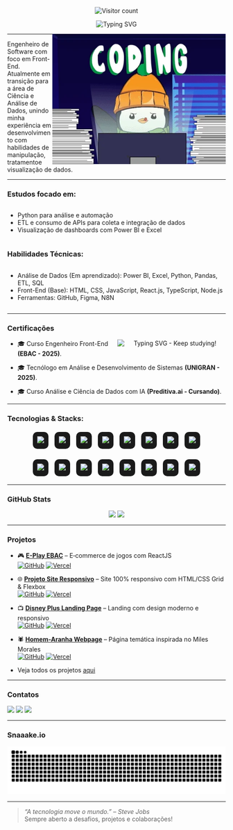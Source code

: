 <!-- CONTADOR DE VISITAS -->
<p align="center">
  <img src="https://profile-counter.deno.dev/Oberon-23/count.svg" alt="Visitor count" />
</p>

<!-- Frase de efeito com digitação -->
<p align="center">
  <img src="https://readme-typing-svg.herokuapp.com?font=Fira+Code&weight=700&size=22&pause=1000&color=EC7C26&center=true&width=435&lines=Bem-vindo+ao+meu+GitHub!" alt="Typing SVG" />
</p>
<img src="./assets/gifs/gato-legal.webp" alt="Animação de um pinguim programando" width="400px" align="right">

---
<!-- Sobre mim -->
<p align="left"> 
Engenheiro de Software com foco em Front-End. <br/>
Atualmente em transição para a área de Ciência e Análise de Dados, unindo minha experiência em desenvolvimento com habilidades de manipulação, tratamentoe  visualização de dados.
</p>

---
<!-- Estudos -->
### Estudos focado em: 

<div style="display: flex; flex-direction: column; align-items: flex-start;">
  <ul>
    <li>Python para análise e automação</li>
    <li>ETL e consumo de APIs para coleta e integração de dados</li>
    <li>Visualização de dashboards com Power BI e Excel</li>
  </ul>
</div>

<!-- Habilidades Técnicas -->
### Habilidades Técnicas:

<div style="display: flex; flex-direction: column; align-items: flex-start;">
  <ul>
    <li>Análise de Dados (Em aprendizado): Power BI, Excel, Python, Pandas, ETL, SQL</li>
    <li>Front-End (Base): HTML, CSS, JavaScript, React.js, TypeScript, Node.js</li>
    <li>Ferramentas: GitHub, Figma, N8N</li>
  </ul>
</div>

---
<!-- Certificações -->
### Certificações

<p align="center"> <img src="https://readme-typing-svg.herokuapp.com?font=Fira+Code&weight=300&size=22&pause=1000&color=EC7C26&center=true&width=350&lines=Keep+studying!" alt="Typing SVG - Keep studying!" align="right" width="250px" />
  
- 🎓 Curso Engenheiro Front-End <strong>(EBAC - 2025)</strong>.

- 🎓 Tecnólogo em Análise e Desenvolvimento de Sistemas <strong>(UNIGRAN - 2025)</strong>.

- 🎓 Curso Análise e Ciência de Dados com IA <strong>(Preditiva.ai - Cursando)</strong>.

---
<!-- Tecnologias -->
### Tecnologias & Stacks:

<p align="center">
  <!-- Linha 1 -->
  <span style="display:inline-block; margin:5px; padding:10px; background-color:#1a1a1a; border-radius:10px;">
    <img src="https://cdn.jsdelivr.net/gh/devicons/devicon/icons/html5/html5-original.svg" width="50" />
  </span>
  <span style="display:inline-block; margin:5px; padding:10px; background-color:#1a1a1a; border-radius:10px;">
    <img src="https://cdn.jsdelivr.net/gh/devicons/devicon/icons/css3/css3-original.svg" width="50" />
  </span>
  <span style="display:inline-block; margin:5px; padding:10px; background-color:#1a1a1a; border-radius:10px;">
    <img src="https://cdn.jsdelivr.net/gh/devicons/devicon/icons/sass/sass-original.svg" width="50" />
  </span>
  <span style="display:inline-block; margin:5px; padding:10px; background-color:#1a1a1a; border-radius:10px;">
    <img src="https://cdn.jsdelivr.net/gh/devicons/devicon/icons/javascript/javascript-original.svg" width="50" />
  </span>
  <span style="display:inline-block; margin:5px; padding:10px; background-color:#1a1a1a; border-radius:10px;">
    <img src="https://cdn.jsdelivr.net/gh/devicons/devicon/icons/typescript/typescript-original.svg" width="50" />
  </span>
  <span style="display:inline-block; margin:5px; padding:10px; background-color:#1a1a1a; border-radius:10px;">
    <img src="https://cdn.jsdelivr.net/gh/devicons/devicon/icons/react/react-original.svg" width="50" />
  </span>
  <span style="display:inline-block; margin:5px; padding:10px; background-color:#1a1a1a; border-radius:10px;">
    <img src="https://cdn.jsdelivr.net/gh/devicons/devicon/icons/bootstrap/bootstrap-original-wordmark.svg" width="50" />
  </span>
  <span style="display:inline-block; margin:5px; padding:10px; background-color:#1a1a1a; border-radius:10px;">
    <img src="https://raw.githubusercontent.com/styled-components/brand/master/styled-components.png" width="50" />
  </span>
</p>

<p align="center">
  <!-- Linha 2 -->
  <span style="display:inline-block; margin:5px; padding:10px; background-color:#1a1a1a; border-radius:10px;">
    <img src="https://cdn.jsdelivr.net/gh/devicons/devicon/icons/nodejs/nodejs-original.svg" width="50" />
  </span>
  <span style="display:inline-block; margin:5px; padding:10px; background-color:#1a1a1a; border-radius:10px;">
    <img src="https://cdn.jsdelivr.net/gh/devicons/devicon/icons/figma/figma-original.svg" width="50" />
  </span>
  <span style="display:inline-block; margin:5px; padding:10px; background-color:#1a1a1a; border-radius:10px;">
    <img src="https://upload.wikimedia.org/wikipedia/commons/thumb/3/3f/Git_icon.svg/1024px-Git_icon.svg.png" width="50" />
  </span>
  <span style="display:inline-block; margin:5px; padding:10px; background-color:#1a1a1a; border-radius:10px;">
    <img src="https://img.icons8.com/?size=100&id=12598&format=png&color=FFFFFF" width="50" />
  </span>
  <span style="display:inline-block; margin:5px; padding:10px; background-color:#1a1a1a; border-radius:10px;">
    <img src="https://cdn.brandfetch.io/id7gN4JouK/w/260/h/260/theme/white/icon.png?c=1bxid64Mup7aczewSAYMX&t=1751031787055" width="50" />
  </span>
  <span style="display:inline-block; margin:5px; padding:10px; background-color:#1a1a1a; border-radius:10px;">
    <img src="https://cdn.jsdelivr.net/gh/devicons/devicon/icons/vscode/vscode-original-wordmark.svg" width="50" />
  </span>
  <span style="display:inline-block; margin:5px; padding:10px; background-color:#1a1a1a; border-radius:10px;">
    <img src="https://cdn.jsdelivr.net/gh/devicons/devicon/icons/python/python-original.svg" width="50" />
  </span>
  <span style="display:inline-block; margin:5px; padding:10px; background-color:#1a1a1a; border-radius:10px;">
    <img src="https://cdn.jsdelivr.net/gh/devicons/devicon@latest/icons/azuresqldatabase/azuresqldatabase-original.svg" width="50" />
  </span>
</p>

---
<!-- GitHubStats -->
### GitHub Stats

<p align="center">
  
  <!-- Top Languages -->
  <img src="https://github-readme-stats.vercel.app/api/top-langs/?username=Oberon-23&layout=compact&theme=dark&title_color=EC7C26&text_color=EC7C26&icon_color=EC7C26"/>

  <!-- Streak Stats -->
 <img src="https://streak-stats.demolab.com?user=Oberon-23&theme=dark&ring=EC7C26&fire=EC7C26&currStreakLabel=EC7C26&dates=EC7C26" height="165" />

</p>
  
---

### Projetos  

- 🎮 **[E-Play EBAC](https://github.com/Oberon-23/eplay-ebac)** – E‑commerce de jogos com ReactJS  
  [![GitHub](https://img.shields.io/badge/GitHub-181717?style=flat&logo=github&logoColor=white)](https://github.com/Oberon-23/eplay-ebac) 
  [![Vercel](https://img.shields.io/badge/Vercel-000000?style=flat&logo=vercel&logoColor=white)](https://vercel.com/oberon-23s-projects)

- 🌐 **[Projeto Site Responsivo](https://github.com/Oberon-23/projeto-site-responsivo)** – Site 100% responsivo com HTML/CSS Grid & Flexbox  
  [![GitHub](https://img.shields.io/badge/GitHub-181717?style=flat&logo=github&logoColor=white)](https://github.com/Oberon-23/projeto-site-responsivo)
  [![Vercel](https://img.shields.io/badge/Vercel-000000?style=flat&logo=vercel&logoColor=white)](https://vercel.com/oberon-23s-projects)

- 📺 **[Disney Plus Landing Page](https://github.com/Oberon-23/clone-disneyplus)** – Landing com design moderno e responsivo  
  [![GitHub](https://img.shields.io/badge/GitHub-181717?style=flat&logo=github&logoColor=white)](https://github.com/Oberon-23/clone-disneyplus)
  [![Vercel](https://img.shields.io/badge/Vercel-000000?style=flat&logo=vercel&logoColor=white)](https://vercel.com/oberon-23s-projects)

- 🕷️ **[Homem-Aranha Webpage](https://github.com/Oberon-23/spiderman-landing-page)** – Página temática inspirada no Miles Morales  
  [![GitHub](https://img.shields.io/badge/GitHub-181717?style=flat&logo=github&logoColor=white)](https://github.com/Oberon-23/spiderman-landing-page)
  [![Vercel](https://img.shields.io/badge/Vercel-000000?style=flat&logo=vercel&logoColor=white)](https://vercel.com/oberon-23s-projects)

- Veja todos os projetos [aqui](https://github.com/Oberon-23?tab=repositories)

---

### Contatos

<div> 
  <a href="https://www.linkedin.com/in/brenosilvarangel/" target="_blank"><img src="https://img.shields.io/badge/-LinkedIn-%230077B5?style=for-the-badge&logo=linkedin&logoColor=white" target="_blank"></a>
  <a href="mailto:brenoosbr@outlook.com"><img src="https://img.shields.io/badge/-Gmail-%23333?style=for-the-badge&logo=gmail&logoColor=white" target="_blank""></a>
  <a href="https://www.instagram.com/breno.sbr/" target="_blank"><img src="https://img.shields.io/badge/-Instagram-%23E4405F?style=for-the-badge&logo=instagram&logoColor=white" target="_blank"></a>
</div>

---

### Snaaake.io

<p align="center">
  <img src="https://raw.githubusercontent.com/Oberon-23/Oberon-23/output/github-contribution-grid-snake-dark.svg" alt="Snake animation" />
</p>

---

> _“A tecnologia move o mundo.” – Steve Jobs_  
> Sempre aberto a desafios, projetos e colaborações!



